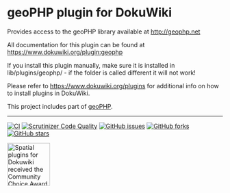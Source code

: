 # geoPHP plugin for DokuWiki

Provides access to the geoPHP library available at http://geophp.net

All documentation for this plugin can be found at https://www.dokuwiki.org/plugin:geophp

If you install this plugin manually, make sure it is installed in lib/plugins/geophp/ - if the folder is called different it will not work!

Please refer to https://www.dokuwiki.org/plugins for additional info on how to install plugins in DokuWiki.

This project includes part of [geoPHP](http://geophp.net).

----

[![CI](https://github.com/mprins/dokuwiki-plugin-geophp/actions/workflows/CI.yml/badge.svg)](https://github.com/mprins/dokuwiki-plugin-geophp/actions/workflows/CI.yml)
[![Scrutinizer Code Quality](https://scrutinizer-ci.com/g/mprins/dokuwiki-plugin-geophp/badges/quality-score.png?b=master)](https://scrutinizer-ci.com/g/mprins/dokuwiki-plugin-geophp/?branch=master)
[![GitHub issues](https://img.shields.io/github/issues/mprins/dokuwiki-plugin-geophp.svg)](https://github.com/mprins/dokuwiki-plugin-geophp/issues)
[![GitHub forks](https://img.shields.io/github/forks/mprins/dokuwiki-plugin-geophp.svg)](https://github.com/mprins/dokuwiki-plugin-geophp/network)
[![GitHub stars](https://img.shields.io/github/stars/mprins/dokuwiki-plugin-geophp.svg)](https://github.com/mprins/dokuwiki-plugin-geophp/stargazers)

<img src="https://sourceforge.net/cdn/syndication/badge_img/239475/oss-community-choice-white?achievement=oss-community-choice&r=https://sourceforge.net/p/dokuwikispatial/admin/files/badges/" alt="Spatial plugins for Dokuwiki received the Community Choice Award on 2022-03-02" data-canonical-src="https://sourceforge.net/cdn/syndication/badge_img/239475/oss-community-choice-white?achievement=oss-community-choice&amp;r=https://sourceforge.net/p/dokuwikispatial/admin/files/badges/" width="100" height="100">
